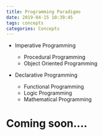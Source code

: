 ```yaml
---
title: Programming Paradigms
date: 2019-04-15 10:39:45
tags: concepts
categories: Concepts
---
```

- Imperative Programming
  - Procedural Programming
  - Object Oriented Programming
  
- Declarative Programming
  - Functional Programming
  - Logic Programming
  - Mathematical Programming

# Coming soon....